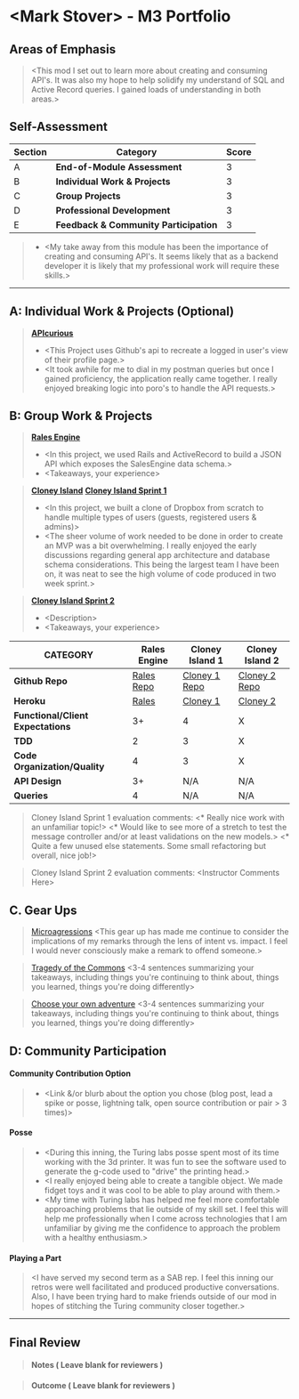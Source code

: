 # \<Mark Stover> - M3 Portfolio

## Areas of Emphasis

> \<This mod I set out to learn more about creating and consuming API's. It was also my hope to help solidify my understand of SQL and Active Record queries. I gained loads of understanding in both areas.>

## Self-Assessment

| Section | Category | Score |
| --- | ----- | --- |
| A | **End-of-Module Assessment** | 3 |
| B | **Individual Work & Projects** | 3 |
| C | **Group Projects** | 3 |
| D | **Professional Development** | 3 |
| E | **Feedback & Community Participation** | 3 |

>* \<My take away from this module has been the importance of creating and consuming API's. It seems likely that as a backend developer it is likely that my professional work will require these skills.>

-----------------------

## A: Individual Work & Projects (Optional)

> **[APIcurious](https://github.com/stovermc/APICurious)**
>* \<This Project uses Github's api to recreate a logged in user's view of their profile page.>
>* \<It took awhile for me to dial in my postman queries but once I gained proficiency, the application really came together. I really enjoyed breaking logic into poro's to handle the API requests.>


## B: Group Work & Projects

> **[Rales Engine](https://github.com/stovermc/rales_engine)**
>* \<In this project, we used Rails and ActiveRecord to build a JSON API which exposes the SalesEngine data schema.>
>* \<Takeaways, your experience>

> **[Cloney Island](http://backend.turing.io/module3/projects/cloney_island/cloney_island)**
> **[Cloney Island Sprint 1](https://github.com/stovermc/punstartr)**
>* \<In this project, we built a clone of Dropbox from scratch to handle multiple types of users (guests, registered users & admins)>
>* \<The sheer volume of work needed to be done in order to create an MVP was a bit overwhelming. I really enjoyed the early discussions regarding general app architecture and database schema considerations. This being the largest team I have been on, it was neat to see the high volume of code produced in two week sprint.>

> **[Cloney Island Sprint 2](https://github.com/stovermc/grab_bag)**
>* \<Description>
>* \<Takeaways, your experience>

| CATEGORY | Rales Engine | Cloney Island 1 | Cloney Island 2 |
| --- | --- | --- | --- |
| **Github Repo** | [Rales Repo](https://github.com/stovermc/rales_engine) | [Cloney 1 Repo](https://github.com/stovermc/punstartr) | [Cloney 2 Repo](https://github.com/stovermc/grab_bag) |
| **Heroku** | [Rales](https://) | [Cloney 1](http://puntstartr.herokuapp.com/) | [Cloney 2](https://grabbag.herokuapp.com/) |
| **Functional/Client Expectations** | 3+ | 4 | X |
| **TDD** | 2 | 3 | X |
| **Code Organization/Quality** | 4 | 3 | X |
| **API Design** | 3+ | N/A | N/A |
| **Queries** | 4 | N/A | N/A |

> Cloney Island Sprint 1 evaluation comments:
\<* Really nice work with an unfamiliar topic!>
\<* Would like to see more of a stretch to test the message controller and/or at least validations on the new models.>
\<* Quite a few unused else statements. Some small refactoring but overall, nice job!>

> Cloney Island Sprint 2 evaluation comments:
\<Instructor Comments Here>

## C. **Gear Ups**

> [Microagressions](https://github.com/turingschool/gear-up/blob/master/microaggressions_original.markdown)
\<This gear up has made me continue to consider the implications of my remarks through the lens of intent vs. impact. I feel I would never consciously make a remark to offend someone.>

> [Tragedy of the Commons](https://github.com/turingschool/gear-up/blob/master/tragedy_of_the_commons.markdown)
\<3-4 sentences summarizing your takeaways, including things you're continuing to think about, things you learned, things you're doing differently>

> [Choose your own adventure](https://github.com/turingschool/gear-up/)
\<3-4 sentences summarizing your takeaways, including things you're continuing to think about, things you learned, things you're doing differently>


## D: Community Participation

#### **Community Contribution Option**
>* \<Link &/or blurb about the option you chose (blog post, lead a spike or posse, lightning talk, open source contribution or pair > 3 times)>

#### **Posse**
  >* \<During this inning, the Turing labs posse spent most of its time working with the 3d printer. It was fun to see the software used to generate the g-code used to "drive" the printing head.>
  >* \<I really enjoyed being able to create a tangible object. We made fidget toys and it was cool to be able to play around with them.>
  >* \<My time with Turing labs has helped me feel more comfortable approaching problems that lie outside of my skill set. I feel this will help me professionally when I come across technologies that I am unfamiliar by giving me the confidence to approach the problem with a healthy enthusiasm.>

#### **Playing a Part**

> \<I have served my second term as a SAB rep. I feel this inning our retros were well facilitated and produced productive conversations. Also, I have been trying hard to make friends outside of our mod in hopes of stitching the Turing community closer together.>

------------------

## Final Review

> #### Notes ( Leave blank for reviewers )

> #### Outcome ( Leave blank for reviewers )
